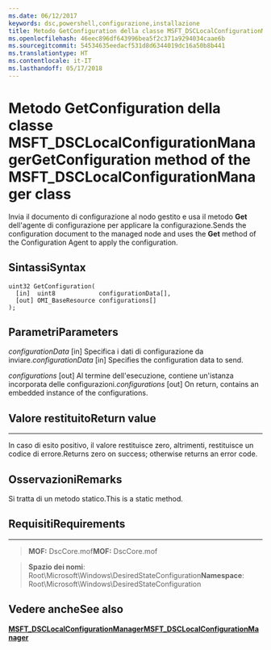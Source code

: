```yaml
---
ms.date: 06/12/2017
keywords: dsc,powershell,configurazione,installazione
title: Metodo GetConfiguration della classe MSFT_DSCLocalConfigurationManager
ms.openlocfilehash: 46eec896df643996bea5f2c371a9294034caae6b
ms.sourcegitcommit: 54534635eedacf531d8d6344019dc16a50b8b441
ms.translationtype: HT
ms.contentlocale: it-IT
ms.lasthandoff: 05/17/2018
---
```

# <a name="getconfiguration-method-of-the-msftdsclocalconfigurationmanager-class"></a><span data-ttu-id="475b6-103">Metodo GetConfiguration della classe MSFT_DSCLocalConfigurationManager</span><span class="sxs-lookup"><span data-stu-id="475b6-103">GetConfiguration method of the MSFT_DSCLocalConfigurationManager class</span></span>

<span data-ttu-id="475b6-104">Invia il documento di configurazione al nodo gestito e usa il metodo **Get** dell'agente di configurazione per applicare la configurazione.</span><span class="sxs-lookup"><span data-stu-id="475b6-104">Sends the configuration document to the managed node and uses the **Get** method of the Configuration Agent to apply the configuration.</span></span>

<a name="syntax"></a><span data-ttu-id="475b6-105">Sintassi</span><span class="sxs-lookup"><span data-stu-id="475b6-105">Syntax</span></span>
------

```mof
uint32 GetConfiguration(
  [in]  uint8            configurationData[],
  [out] OMI_BaseResource configurations[]
);
```

<a name="parameters"></a><span data-ttu-id="475b6-106">Parametri</span><span class="sxs-lookup"><span data-stu-id="475b6-106">Parameters</span></span>
----------

<span data-ttu-id="475b6-107">*configurationData* \[in\] Specifica i dati di configurazione da inviare.</span><span class="sxs-lookup"><span data-stu-id="475b6-107">*configurationData* \[in\] Specifies the configuration data to send.</span></span>

<span data-ttu-id="475b6-108">*configurations* \[out\] Al termine dell'esecuzione, contiene un'istanza incorporata delle configurazioni.</span><span class="sxs-lookup"><span data-stu-id="475b6-108">*configurations* \[out\] On return, contains an embedded instance of the configurations.</span></span>

## <a name="return-value"></a><span data-ttu-id="475b6-109">Valore restituito</span><span class="sxs-lookup"><span data-stu-id="475b6-109">Return value</span></span>
------------

<span data-ttu-id="475b6-110">In caso di esito positivo, il valore restituisce zero, altrimenti, restituisce un codice di errore.</span><span class="sxs-lookup"><span data-stu-id="475b6-110">Returns zero on success; otherwise returns an error code.</span></span>

## <a name="remarks"></a><span data-ttu-id="475b6-111">Osservazioni</span><span class="sxs-lookup"><span data-stu-id="475b6-111">Remarks</span></span>

<span data-ttu-id="475b6-112">Si tratta di un metodo statico.</span><span class="sxs-lookup"><span data-stu-id="475b6-112">This is a static method.</span></span>

## <a name="requirements"></a><span data-ttu-id="475b6-113">Requisiti</span><span class="sxs-lookup"><span data-stu-id="475b6-113">Requirements</span></span>
------------
><span data-ttu-id="475b6-114">**MOF:** DscCore.mof</span><span class="sxs-lookup"><span data-stu-id="475b6-114">**MOF:** DscCore.mof</span></span>

><span data-ttu-id="475b6-115">**Spazio dei nomi**: Root\Microsoft\Windows\DesiredStateConfiguration</span><span class="sxs-lookup"><span data-stu-id="475b6-115">**Namespace**: Root\Microsoft\Windows\DesiredStateConfiguration</span></span>


## <a name="see-also"></a><span data-ttu-id="475b6-116">Vedere anche</span><span class="sxs-lookup"><span data-stu-id="475b6-116">See also</span></span>


[<span data-ttu-id="475b6-117">**MSFT_DSCLocalConfigurationManager**</span><span class="sxs-lookup"><span data-stu-id="475b6-117">**MSFT_DSCLocalConfigurationManager**</span></span>](msft-dsclocalconfigurationmanager.md)